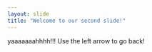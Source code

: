 ```yaml
---
layout: slide
title: "Welcome to our second slide!"
---
```

yaaaaaaahhhh!!!
Use the left arrow to go back!
